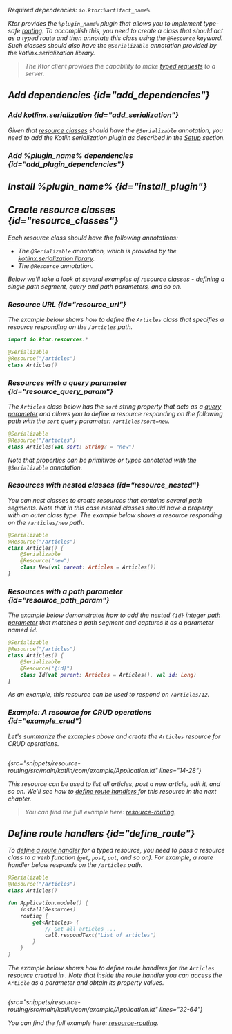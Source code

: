 [//]: # (title: Type-safe routing)

<var name="plugin_name" value="Resources"/>
<var name="artifact_name" value="ktor-server-resources"/>

<microformat>
<p>
Required dependencies: <code>io.ktor:%artifact_name%</code>
</p>
<var name="example_name" value="resource-routing"/>
<include src="lib.xml" include-id="download_example"/>
</microformat>

Ktor provides the `%plugin_name%` plugin that allows you to implement type-safe [routing](Routing_in_Ktor.md). To accomplish this, you need to create a class that should act as a typed route and then annotate this class using the `@Resource` keyword. Such classes should also have the `@Serializable` annotation provided by the kotlinx.serialization library.

> The Ktor client provides the capability to make [typed requests](type-safe-request.md) to a server.


## Add dependencies {id="add_dependencies"}

### Add kotlinx.serialization {id="add_serialization"}

Given that [resource classes](#resource_classes) should have the `@Serializable` annotation, you need to add the Kotlin serialization plugin as described in the [Setup](https://github.com/Kotlin/kotlinx.serialization#setup) section.

### Add %plugin_name% dependencies {id="add_plugin_dependencies"}

<include src="lib.xml" include-id="add_ktor_artifact_intro"/>
<include src="lib.xml" include-id="add_ktor_artifact"/>


## Install %plugin_name% {id="install_plugin"}

<include src="lib.xml" include-id="install_plugin"/>


## Create resource classes {id="resource_classes"}

<chunk id="resource_classes_server">

Each resource class should have the following annotations:
* The `@Serializable` annotation, which is provided by the [kotlinx.serialization library](#add_serialization).
* The `@Resource` annotation.

Below we'll take a look at several examples of resource classes - defining a single path segment, query and path parameters, and so on.

### Resource URL {id="resource_url"}

The example below shows how to define the `Articles` class that specifies a resource responding on the `/articles` path. 

```kotlin
import io.ktor.resources.*

@Serializable
@Resource("/articles")
class Articles()
```

### Resources with a query parameter {id="resource_query_param"}

The `Articles` class below has the `sort` string property that acts as a [query parameter](requests.md#query_parameters) and allows you to define a resource responding on the following path with the `sort` query parameter: `/articles?sort=new`. 

```kotlin
@Serializable
@Resource("/articles")
class Articles(val sort: String? = "new")
```

Note that properties can be primitives or types annotated with the `@Serializable` annotation.

### Resources with nested classes {id="resource_nested"}

You can nest classes to create resources that contains several path segments. Note that in this case nested classes should have a property with an outer class type. 
The example below shows a resource responding on the `/articles/new` path.


```kotlin
@Serializable
@Resource("/articles")
class Articles() {
    @Serializable
    @Resource("new")
    class New(val parent: Articles = Articles())
}
```

### Resources with a path parameter {id="resource_path_param"}

The example below demonstrates how to add the [nested](#resource_nested) `{id}` integer [path parameter](Routing_in_Ktor.md#route_parameter) that matches a path segment and captures it as a parameter named `id`.

```kotlin
@Serializable
@Resource("/articles")
class Articles() {
    @Serializable
    @Resource("{id}")
    class Id(val parent: Articles = Articles(), val id: Long)
}
```

As an example, this resource can be used to respond on `/articles/12`.

</chunk>

### Example: A resource for CRUD operations {id="example_crud"}

Let's summarize the examples above and create the `Articles` resource for CRUD operations.

```kotlin
```
{src="snippets/resource-routing/src/main/kotlin/com/example/Application.kt" lines="14-28"}

This resource can be used to list all articles, post a new article, edit it, and so on. We'll see how to [define route handlers](#define_route) for this resource in the next chapter.

> You can find the full example here: [resource-routing](https://github.com/ktorio/ktor-documentation/tree/main/codeSnippets/snippets/resource-routing).



## Define route handlers {id="define_route"}

To [define a route handler](Routing_in_Ktor.md#define_route) for a typed resource, you need to pass a resource class to a verb function (`get`, `post`, `put`, and so on).
For example, a route handler below responds on the `/articles` path.

```kotlin
@Serializable
@Resource("/articles")
class Articles()

fun Application.module() {
    install(Resources)
    routing {
        get<Articles> {
            // Get all articles ...
            call.respondText("List of articles")
        }
    }
}
```

The example below shows how to define route handlers for the `Articles` resource created in [](#example_crud). Note that inside the route handler you can access the `Article` as a parameter and obtain its property values.

```kotlin
```
{src="snippets/resource-routing/src/main/kotlin/com/example/Application.kt" lines="32-64"}

You can find the full example here: [resource-routing](https://github.com/ktorio/ktor-documentation/tree/main/codeSnippets/snippets/resource-routing).




